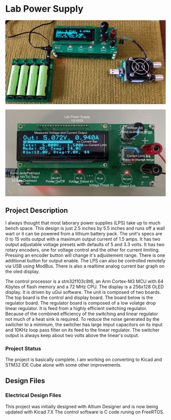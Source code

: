# Lab Power Supply
![Robot_Front](https://github.com/jerryok826/Lab-Power-Supply/blob/main/Pictures/lps_bat_lps_load.jpeg)

![Robot_Front](https://github.com/jerryok826/Lab-Power-Supply/blob/main/Pictures/lab_power_supply_2.jpeg)

## Project Description
I always thought that most laborary power supplies (LPS) take up to much bench space. This design is just 2.5 inches by 5.5 inches and runs off a wall wart or it can be powered from a lithium battery pack. The unit's specs are 0 to 15 volts output with a maximum output current of 1.5 amps. It has two output adjustable voltage presets with defaults of 5 and 3.3 volts. It has two rotary encoders, one for voltage control and the other for current limiting. Pressing an encoder button will change it's adjustement range. There is one additional button for output enable. The LPS can also be controlled remotely via USB using ModBus. There is also a realtime analog current bar graph on the oled display.

The control processor is a stm32f103c8t6, an Arm Cortex-M3 MCU with 64 Kbytes of flash memory and a 72 MHz CPU. The display is a 256x128 OLED display. It is driven by uGui software. The unit is composed of two boards. The top board is the control and display board. The board below is the regulator board. The regulator board is composed of a low volatge drop linear regulator. It is feed from a highly efficient switching regulator. Because of the combined efficiency of the switching and linear regulator not much of a heat sink is required. To reduce the noise generated by the switcher to a minimum, the switcher has large imput capacitors on its input and 10KHz loop pass filter on its feed to the linear regulator. The switcher output is always keep about two volts above the linear's output.

### Project Status
The project is basically complete. I am working on converting to Kicad and STM32 IDE Cube alone with some other improvements.

## Design Files
### Electrical Design Files
This project was initially designed with Altium Designer and is now being updated with Kicad 7.X The control software is C code runing on FreeRTOS. 


